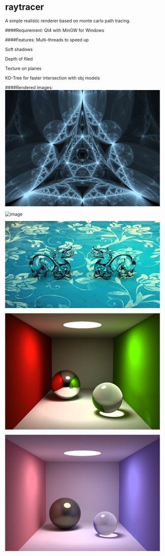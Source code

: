 # raytracer

A simple realistic renderer based on monte carlo path tracing.

####Requirement:
Qt4 with MinGW for Windows

####Features:
Multi-threads to speed up

Soft shadows

Depth of filed

Texture on planes

KD-Tree for faster intersection with obj models

####Rendered images:
![image](https://github.com/wyx528/raytracer/raw/master/img/fractal2.png)

![image](https://github.com/wyx528/raytracer/raw/master/img/dragon.png)

![image](https://github.com/wyx528/raytracer/raw/master/img/two_dragon.png)

![image](https://github.com/wyx528/raytracer/raw/master/img/pt2.png)

![image](https://github.com/wyx528/raytracer/raw/master/img/pt_vague_refl.png)
